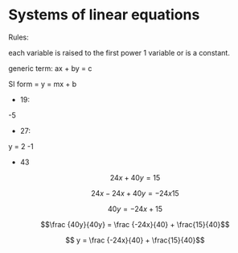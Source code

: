 # Systems of linear equations

Rules: 

each variable is raised to the first power
1 variable or is a constant.

generic term: ax + by = c

SI form = y = mx + b

* 19:

-5

* 27:

y = 2 -1

* 43

$$24x + 40y = 15$$

$$24x - 24x + 40y = -24x 15$$

$$40y = -24x + 15$$

$$\frac {40y}{40y} = \frac {-24x}{40} + \frac{15}{40}$$


$$ y = \frac {-24x}{40} + \frac{15}{40}$$

